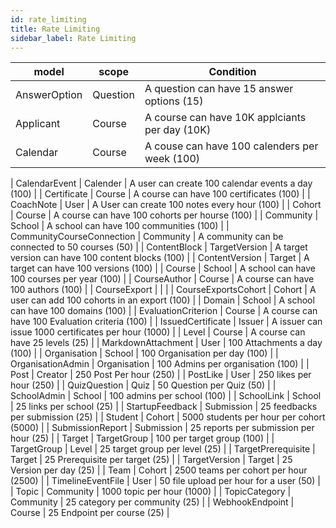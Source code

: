```yaml
---
id: rate_limiting
title: Rate Limiting
sidebar_label: Rate Limiting
---
```


| model        | scope    | Condition                                      |
| ------------ | -------- | ---------------------------------------------- |
| AnswerOption | Question | A question can have 15 answer options (15)     |
| Applicant    | Course   | A course can have 10K applciants per day (10K) |
| Calendar     | Course   | A couse can have 100 calenders per week (100)  |

| CalendarEvent | Calender | A user can create 100 calendar events a day (100) |
| Certificate | Course | A course can have 100 certificates (100) |
| CoachNote | User | A User can create 100 notes every hour (100) |
| Cohort | Course | A course can have 100 cohorts per hourse (100) |
| Community | School | A school can have 100 communities (100) |
| CommunityCourseConnection | Community | A community can be connected to 50 courses (50) |
| ContentBlock | TargetVersion | A target version can have 100 content blocks (100) |
| ContentVersion | Target | A target can have 100 versions (100) |
| Course | School | A school can have 100 courses per year (100) |
| CourseAuthor | Course | A course can have 100 authors (100) |
| CourseExport | | |
| CourseExportsCohort | Cohort | A user can add 100 cohorts in an export (100) |
| Domain | School | A school can have 100 domains (100) |
| EvaluationCriterion | Course | A course can have 100 Evaluation criteria (100) |
| IssuedCertificate | Issuer | A issuer can issue 1000 certificates per hour (1000) |
| Level | Course | A course can have 25 levels (25) |
| MarkdownAttachment | User | 100 Attachments a day (100) |
| Organisation | School | 100 Organisation per day (100) |
| OrganisationAdmin | Organisation | 100 Admins per organisation (100) |
| Post | Creator | 250 Post Per hour (250) |
| PostLike | User | 250 likes per hour (250) |
| QuizQuestion | Quiz | 50 Question per Quiz (50) |
| SchoolAdmin | School | 100 admins per school (100) |
| SchoolLink | School | 25 links per school (25) |
| StartupFeedback | Submission | 25 feedbacks per submission (25) |
| Student | Cohort | 5000 students per hour per cohort (5000) |
| SubmissionReport | Submission | 25 reports per submission per hour (25) |
| Target | TargetGroup | 100 per target group (100) |
| TargetGroup | Level | 25 target group per level (25) |
| TargetPrerequisite | Target | 25 Prerequisite per target (25) |
| TargetVersion | Target | 25 Version per day (25) |
| Team | Cohort | 2500 teams per cohort per hour (2500) |
| TimelineEventFile | User | 50 file upload per hour for a user (50) |
| Topic | Community | 1000 topic per hour (1000) |
| TopicCategory | Community | 25 category per community (25) |
| WebhookEndpoint | Course | 25 Endpoint per course (25) |
